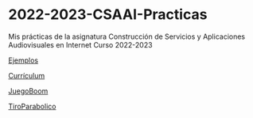 # 2022-2023-CSAAI-Practicas
Mis prácticas de la asignatura Construcción de Servicios y Aplicaciones Audiovisuales en Internet Curso 2022-2023

[Ejemplos](https://gacastroo.github.io/2022-2023-CSAAI-Practicas/P1/S2/)

[Currículum](https://gacastroo.github.io/2022-2023-CSAAI-Practicas/P1/CV/)

[JuegoBoom](https://gacastroo.github.io/2022-2023-CSAAI-Practicas/P2/BOOM/)

[TiroParabolico](https://gacastroo.github.io/2022-2023-CSAAI-Practicas/P3/TP/)

